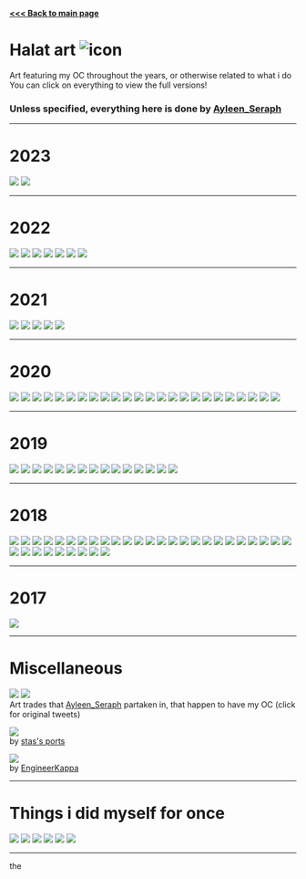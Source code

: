 [**<<< Back to main page**](https://halatnikov.github.io)

# Halat art ![icon](../images/icon.png)

Art featuring my OC throughout the years, or otherwise related to what i do
<br> You can click on everything to view the full versions!

### Unless specified, everything here is done by [Ayleen_Seraph](https://twitter.com/Ayleen_Seraph/)

---

# 2023

[![](thumb/20231201.png)](full/20231201.png)
[![](thumb/20230917.png)](full/20230917.png)

---

# 2022

[![](twitter/twitter_20221219.png)](https://twitter.com/Ayleen_Seraph/status/1604856173630570501?s=20)
[![](twitter/twitter_20221005.png)](https://twitter.com/Ayleen_Seraph/status/1577683561632628736?s=20)
[![](twitter/twitter_20220910.png)](https://twitter.com/Ayleen_Seraph/status/1568446191842516993?s=20)
[![](thumb/20220902.png)](full/20220902.png)
[![](thumb/20220800.png)](full/20220800.png)
[![](twitter/twitter_20220513.png)](https://twitter.com/Ayleen_Seraph/status/1524797124482940929?s=20)
[![](thumb/20220214.png)](full/20220214.png)

---

# 2021

[![](twitter/twitter_20211219.png)](https://twitter.com/Ayleen_Seraph/status/1472629474021806089?s=20)
[![](thumb/20210505.png)](full/20210505.png)
[![](twitter/twitter_20210430.png)](https://twitter.com/Ayleen_Seraph/status/1387897757403385856)
[![](thumb/20210326.png)](full/20210326.png)
[![](thumb/20210300.png)](full/20210300.png)

---

# 2020

[![](twitter/twitter_20201219.png)](https://twitter.com/Ayleen_Seraph/status/1340311049141161987?s=20)
[![](twitter/twitter_20201201.png)](https://twitter.com/Ayleen_Seraph/status/1333465598135775235)
[![](twitter/twitter_20201105.png)](https://twitter.com/Ayleen_Seraph/status/1324122622641266695)
[![](thumb/20200901.png)](full/20200901.png)
[![](thumb/20200829.png)](full/20200829.png)
[![](thumb/20200817.png)](full/20200817.png)
[![](thumb/20200000b.png)](full/20200000b.png)
[![](thumb/20200621.png)](full/20200621.png)
[![](twitter/twitter_20200528b.png)](https://twitter.com/Ayleen_Seraph/status/1265966035548733440)
[![](twitter/twitter_20200528a.png)](https://twitter.com/Ayleen_Seraph/status/1265966035548733440)
[![](thumb/20200507.png)](full/20200507.png)
[![](thumb/20200422.png)](full/20200422.png)
[![](thumb/20200421.png)](full/20200421.png)
[![](thumb/20200000a.png)](full/20200000a.png)
[![](thumb/20200409.png)](full/20200409.png)
[![](thumb/20200408.png)](full/20200408.png)
[![](thumb/20200325.png)](full/20200325.png)
[![](twitter/twitter_20200312a.png)](https://twitter.com/Ayleen_Seraph/status/1237794615777996800)
[![](thumb/20200311.png)](full/20200311.png)
[![](thumb/20200227.png)](full/20200227.png)
[![](thumb/20200220.png)](full/20200220.png)
[![](thumb/20200216.png)](full/20200216.png)
[![](thumb/20200215.png)](full/20200215.png)
[![](thumb/20200212.png)](full/20200212.png)

---

# 2019

[![](twitter/twitter_20191219.png)](https://twitter.com/Ayleen_Seraph/status/1208020827469430784)
[![](twitter/twitter_20191231.png)](https://twitter.com/Ayleen_Seraph/status/1211849334339383297)
[![](thumb/20190925.png)](full/20190925.png)
[![](thumb/20190830.png)](full/20190830.png)
[![](thumb/20190822.png)](full/20190822.png)
[![](thumb/20190815b.png)](full/20190815b.png)
[![](thumb/20190815a.png)](full/20190815a.png)
[![](thumb/20190808.png)](full/20190808.png)
[![](thumb/20190722.png)](full/20190722.png)
[![](thumb/20190703.png)](full/20190703.png)
[![](thumb/20190614.png)](full/20190614.png)
[![](twitter/twitter_20200312b.png)](https://twitter.com/Ayleen_Seraph/status/1237794615777996800)
[![](thumb/20190120.png)](full/20190120.png)
[![](thumb/20190118.png)](full/20190118.png)
[![](thumb/20190104.png)](full/20190104.png)

---

# 2018

[![](thumb/20181219.png)](full/20181219.png)
[![](thumb/20181201.png)](full/20181201.png)
[![](thumb/20180000a.png)](full/20180000a.png)
[![](thumb/20181128.png)](full/20181128.png)
[![](thumb/20181118.png)](full/20181118.png)
[![](thumb/20181107.png)](full/20181107.png)
[![](thumb/20181105.png)](full/20181105.png)
[![](thumb/20181101.png)](full/20181101.png)
[![](thumb/20181027.png)](full/20181027.png)
[![](thumb/20181012.png)](full/20181012.png)
[![](thumb/20180914.png)](full/20180914.png)
[![](thumb/20180829.png)](full/20180829.png)
[![](thumb/20180828.png)](full/20180828.png)
[![](thumb/20180823.png)](full/20180823.png)
[![](thumb/20180817.png)](full/20180817.png)
[![](thumb/20180808.png)](full/20180808.png)
[![](thumb/20180731.png)](full/20180731.png)
[![](thumb/20180000_14.png)](full/20180000_14.png)
[![](thumb/20180000_13.png)](full/20180000_13.png)
[![](thumb/20180000b.png)](full/20180000b.png)
[![](thumb/20180000_12.png)](full/20180000_12.png)
[![](thumb/20180000_11.png)](full/20180000_11.png)
[![](thumb/20180806.png)](full/20180806.png)
[![](thumb/20180000_9.png)](full/20180000_9.png)
[![](thumb/20180000_8.png)](full/20180000_8.png)
[![](thumb/20180000_7.png)](full/20180000_7.png)
[![](thumb/20180000_6.png)](full/20180000_6.png)
[![](thumb/20180000_5.png)](full/20180000_5.png)
[![](thumb/20180000_4b.png)](full/20180000_4b.png)
[![](thumb/20180000_4a.png)](full/20180000_4a.png)
[![](thumb/20180000_3.png)](full/20180000_3.png)
[![](thumb/20180322b.png)](full/20180322b.png)
[![](thumb/20180322a.png)](full/20180322a.png)
[![](thumb/20180000_2.png)](full/20180000_2.png)

---

# 2017

[![](thumb/20170000.png)](full/20170000.png)

---

# Miscellaneous

[![](twitter/twitter_arttrade2.png)](https://twitter.com/drakenstel/status/1460875063918358530)
[![](twitter/twitter_arttrade1.png)](https://twitter.com/oh_gh0st/status/1434017523310149636)
<br> Art trades that [Ayleen_Seraph](https://twitter.com/Ayleen_Seraph/) partaken in, that happen to have my OC (click for original tweets)

[![](thumb/others_stas.png)](full/others_stas.png)
<br> by [stas's ports](https://gamejolt.com/@stas_ports)

[![](thumb/others_kappa.png)](full/others_kappa.png)
<br> by [EngineerKappa](https://engineerkappa.neocities.org/)

---

# Things i did myself for once

[![](thumb/me_blockayleen.png)](full/me_blockayleen.png)
[![](thumb/me_blockfreaks.png)](full/me_blockfreaks.png)
[![](thumb/me_paint2023.png)](full/me_paint2023.png)
[![](thumb/me_paint2022.png)](full/me_paint2022.png)
[![](thumb/me_paint2021.png)](full/me_paint2021.png)
[![](thumb/me_paint2020.png)](full/me_paint2020.png)

---

the
